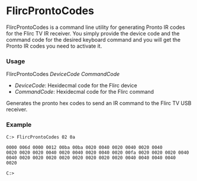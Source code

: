 # FlircProntoCodes

FlircProntoCodes is a command line utility for generating Pronto IR codes
for the Flirc TV IR receiver. You simply provide the device code and the 
command code for the desired keyboard command and you will get the Pronto
IR codes you need to activate it.

### Usage

FlircProntoCodes <em>DeviceCode</em> <em>CommandCode</em>

 - <em>DeviceCode</em>:  Hexidecmal code for the Flirc device
 - <em>CommandCode</em>:  Hexidecmal code for the Flirc command

 Generates the pronto hex codes to send an IR command to the Flirc TV USB receiver.

### Example

<code>C:\> FlircProntoCodes 02 0a</code>

<code>0000 006d 0000 0012 00ba 00ba 0020 0040 0020 0040 0020 0040 0020 0020 0020 0040 0020 0040 0020 0040 0020 00fa 0020 0020 0020 0040 0040 0020 0020 0020 0020 0020 0020 0020 0020 0040 0040 0040 0040 0020</code>

<code>C:\></code>
